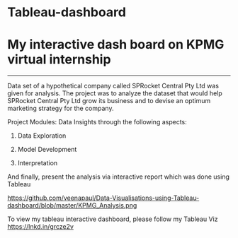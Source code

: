 # Tableau-dashboard
 
# My interactive dash board on KPMG virtual internship
-------------------------------------------------------
Data set of a hypothetical company called SPRocket Central Pty Ltd was given for analysis.
The project was to analyze the dataset that would help SPRocket Central Pty Ltd grow its business and to devise an optimum marketing strategy for the company.

Project Modules: Data Insights through the following aspects:

1. Data Exploration 

2. Model Development 

3. Interpretation

And finally, present the analysis via interactive report which was done using Tableau


https://github.com/veenapaul/Data-Visualisations-using-Tableau-dashboard/blob/master/KPMG_Analysis.png


To view my tableau interactive dashboard, please follow my Tableau Viz
https://lnkd.in/grcze2v
